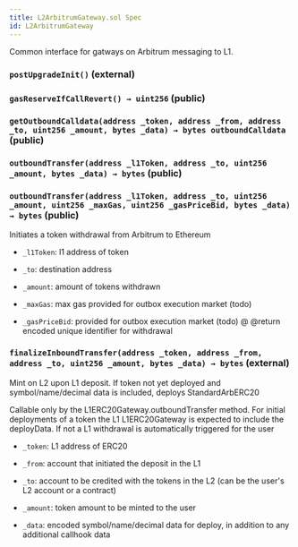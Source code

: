 ```yaml
---
title: L2ArbitrumGateway.sol Spec
id: L2ArbitrumGateway
---
```


Common interface for gatways on Arbitrum messaging to L1.

### `postUpgradeInit()` (external)

### `gasReserveIfCallRevert() → uint256` (public)

### `getOutboundCalldata(address _token, address _from, address _to, uint256 _amount, bytes _data) → bytes outboundCalldata` (public)

### `outboundTransfer(address _l1Token, address _to, uint256 _amount, bytes _data) → bytes` (public)

### `outboundTransfer(address _l1Token, address _to, uint256 _amount, uint256 _maxGas, uint256 _gasPriceBid, bytes _data) → bytes` (public)

Initiates a token withdrawal from Arbitrum to Ethereum

- `_l1Token`: l1 address of token

- `_to`: destination address

- `_amount`: amount of tokens withdrawn

- `_maxGas`: max gas provided for outbox execution market (todo)

- `_gasPriceBid`: provided for outbox execution market (todo)
  @ @return encoded unique identifier for withdrawal

### `finalizeInboundTransfer(address _token, address _from, address _to, uint256 _amount, bytes _data) → bytes` (external)

Mint on L2 upon L1 deposit.
If token not yet deployed and symbol/name/decimal data is included, deploys StandardArbERC20

Callable only by the L1ERC20Gateway.outboundTransfer method. For initial deployments of a token the L1 L1ERC20Gateway
is expected to include the deployData. If not a L1 withdrawal is automatically triggered for the user

- `_token`: L1 address of ERC20

- `_from`: account that initiated the deposit in the L1

- `_to`: account to be credited with the tokens in the L2 (can be the user's L2 account or a contract)

- `_amount`: token amount to be minted to the user

- `_data`: encoded symbol/name/decimal data for deploy, in addition to any additional callhook data
